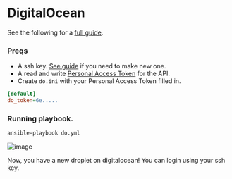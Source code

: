 # DigitalOcean

See the following for a [full guide](https://www.digitalocean.com/community/tutorials/how-to-use-the-digitalocean-api-v2-with-ansible-2-0-on-ubuntu-14-04).

### Preqs

* A ssh key. [See guide](https://www.digitalocean.com/community/tutorials/how-to-use-ssh-keys-with-digitalocean-droplets) if you need to make new one.
* A read and write [Personal Access Token](https://www.digitalocean.com/community/tutorials/how-to-use-the-digitalocean-api-v2#how-to-generate-a-personal-access-token) for the API. 
* Create `do.ini` with your Personal Access Token filled in.
```ini
[default]
do_token=6e.....
```

### Running playbook.

```bash
ansible-playbook do.yml
```

![image](https://cloud.githubusercontent.com/assets/742934/20734706/4d1503ba-b669-11e6-9fac-0cd023e7d13c.png)

Now, you have a new droplet on digitalocean! You can login using your ssh key.
